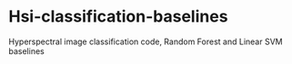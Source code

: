 # Hsi-classification-baselines

Hyperspectral image classification code, Random Forest and Linear SVM baselines

